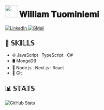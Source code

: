 # <img height="40" src="https://media.giphy.com/media/7ohGE9BWzXxY3FhKWX/giphy.gif"/> 𝐖𝐢𝐥𝐥𝐢𝐚𝐦 𝐓𝐮𝐨𝐦𝐢𝐧𝐢𝐞𝐦𝐢

<a href="https://www.linkedin.com/in/william-tuominiemi-1b097b22a/" target="_blank"> 
    <img alt="LinkedIn" src="https://img.shields.io/badge/LinkedIn-0077B5?style=for-the-badge&logo=linkedin&logoColor=white"/>
</a>
<a href="mailto:william.m.tuominiemi@gmail.com" target="_blank"> 
    <img alt="GMail" src="https://img.shields.io/badge/Gmail-D14836?style=for-the-badge&logo=gmail&logoColor=white"/>
</a>

## 💫 𝕊𝕂𝕀𝕃𝕃𝕊

-   🌐 JavaScript · TypeScript · C#
-   🛢 MongoDB
-   🧩 Node.js · Next.js · React
-   🚧 Git

## 📊 𝕊𝕋𝔸𝕋𝕊

![GitHub Stats](https://github-readme-stats.vercel.app/api?username=williamtuominiemi&theme=dark&show_icons=true&locale=en)
